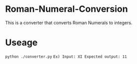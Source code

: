# Roman-Numeral-Conversion
This is a converter that converts Roman Numerals to integers.
# Useage
`python ./converter.py`
`Ex) Input: XI Expected output: 11`
